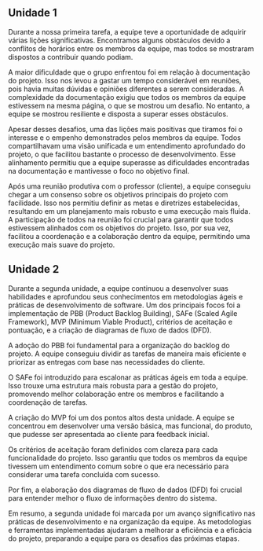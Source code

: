 ## Unidade 1
Durante a nossa primeira tarefa, a equipe teve a oportunidade de adquirir várias lições significativas. Encontramos alguns obstáculos devido a conflitos de horários entre os membros da equipe, mas todos se mostraram dispostos a contribuir quando podiam.

A maior dificuldade que o grupo enfrentou foi em relação à documentação do projeto. Isso nos levou a gastar um tempo considerável em reuniões, pois havia muitas dúvidas e opiniões diferentes a serem consideradas. A complexidade da documentação exigiu que todos os membros da equipe estivessem na mesma página, o que se mostrou um desafio. No entanto, a equipe se mostrou resiliente e disposta a superar esses obstáculos.

Apesar desses desafios, uma das lições mais positivas que tiramos foi o interesse e o empenho demonstrados pelos membros da equipe. Todos compartilhavam uma visão unificada e um entendimento aprofundado do projeto, o que facilitou bastante o processo de desenvolvimento. Esse alinhamento permitiu que a equipe superasse as dificuldades encontradas na documentação e mantivesse o foco no objetivo final.

Após uma reunião produtiva com o professor (cliente), a equipe conseguiu chegar a um consenso sobre os objetivos principais do projeto com facilidade. Isso nos permitiu definir as metas e diretrizes estabelecidas, resultando em um planejamento mais robusto e uma execução mais fluida. A participação de todos na reunião foi crucial para garantir que todos estivessem alinhados com os objetivos do projeto. Isso, por sua vez, facilitou a coordenação e a colaboração dentro da equipe, permitindo uma execução mais suave do projeto.

## Unidade 2

Durante a segunda unidade, a equipe continuou a desenvolver suas habilidades e aprofundou seus conhecimentos em metodologias ágeis e práticas de desenvolvimento de software. Um dos principais focos foi a implementação de PBB (Product Backlog Building), SAFe (Scaled Agile Framework), MVP (Minimum Viable Product), critérios de aceitação e pontuação, e a criação de diagramas de fluxo de dados (DFD).

A adoção do PBB foi fundamental para a organização do backlog do projeto. A equipe conseguiu dividir as tarefas de maneira mais eficiente e priorizar as entregas com base nas necessidades do cliente.

O SAFe foi introduzido para escalonar as práticas ágeis em toda a equipe. Isso trouxe uma estrutura mais robusta para a gestão do projeto, promovendo melhor colaboração entre os membros e facilitando a coordenação de tarefas. 

A criação do MVP foi um dos pontos altos desta unidade. A equipe se concentrou em desenvolver uma versão básica, mas funcional, do produto, que pudesse ser apresentada ao cliente para feedback inicial.

Os critérios de aceitação foram definidos com clareza para cada funcionalidade do projeto. Isso garantiu que todos os membros da equipe tivessem um entendimento comum sobre o que era necessário para considerar uma tarefa concluída com sucesso. 

Por fim, a elaboração dos diagramas de fluxo de dados (DFD) foi crucial para entender melhor o fluxo de informações dentro do sistema.

Em resumo, a segunda unidade foi marcada por um avanço significativo nas práticas de desenvolvimento e na organização da equipe. As metodologias e ferramentas implementadas ajudaram a melhorar a eficiência e a eficácia do projeto, preparando a equipe para os desafios das próximas etapas.